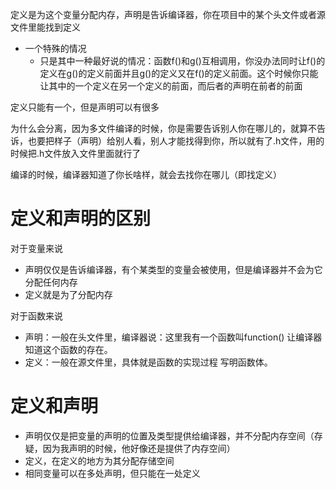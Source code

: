 定义是为这个变量分配内存，声明是告诉编译器，你在项目中的某个头文件或者源文件里能找到定义

- 一个特殊的情况
  - 只是其中一种最好说的情况：函数f()和g()互相调用，你没办法同时让f()的定义在g()的定义前面并且g()的定义又在f()的定义前面。这个时候你只能让其中的一个定义在另一个定义的前面，而后者的声明在前者的前面





定义只能有一个，但是声明可以有很多

为什么会分离，因为多文件编译的时候，你是需要告诉别人你在哪儿的，就算不告诉，也要把样子（声明）给别人看，别人才能找得到你，所以就有了.h文件，用的时候把.h文件放入文件里面就行了

编译的时候，编译器知道了你长啥样，就会去找你在哪儿（即找定义）







# 定义和声明的区别

对于变量来说

- 声明仅仅是告诉编译器，有个某类型的变量会被使用，但是编译器并不会为它分配任何内存
- 定义就是为了分配内存



对于函数来说

- 声明：一般在头文件里，编译器说：这里我有一个函数叫function() 让编译器知道这个函数的存在。
- 定义：一般在源文件里，具体就是函数的实现过程 写明函数体。





# 定义和声明

- 声明仅仅是把变量的声明的位置及类型提供给编译器，并不分配内存空间（存疑，因为我声明的时候，他好像还是提供了内存空间）
- 定义，在定义的地方为其分配存储空间
- 相同变量可以在多处声明，但只能在一处定义
